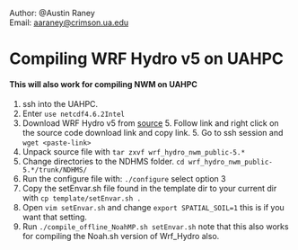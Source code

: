 Author: @Austin Raney\
Email: aaraney@crimson.ua.edu

# Compiling WRF Hydro v5 on UAHPC
#### This will also work for compiling NWM on UAHPC
1. ssh into the UAHPC.
1. Enter `use netcdf4.6.2Intel`
1. Download WRF Hydro v5 from [source](https://ral.ucar.edu/projects/wrf_hydro/model-code)
	5. Follow link and right click on the source code download link and copy link.
	5. Go to ssh session and `wget <paste-link>`
1. Unpack source file with `tar zxvf wrf_hydro_nwm_public-5.*`
1. Change directories to the NDHMS folder. `cd wrf_hydro_nwm_public-5.*/trunk/NDHMS/`
1. Run the configure file with: `./configure` select option 3
1. Copy the setEnvar.sh file found in the template dir to your current dir with `cp template/setEnvar.sh .`
1. Open `vim setEnvar.sh` and change `export SPATIAL_SOIL=1` this is if you want that setting.
1. Run `./compile_offline_NoahMP.sh setEnvar.sh` note that this also works for compiling the Noah.sh version of Wrf\_Hydro also.
